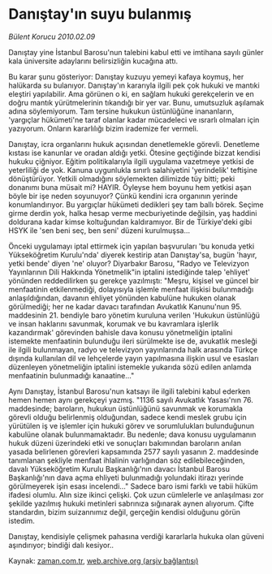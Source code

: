 # Danıştay'ın suyu bulanmış

*Bülent Korucu 2010.02.09*

<tr><td class="metin" colspan="2" style="padding-top: 20px; padding-left: 5px; ">Danıştay yine İstanbul Barosu'nun talebini kabul etti ve imtihana sayılı günler kala üniversite adaylarını belirsizliğin kucağına attı.</td></tr><tr><td class="metin" colspan="2" style="padding-top: 20px; padding-left: 5px; "><p>Bu karar şunu gösteriyor: Danıştay kuzuyu yemeyi kafaya koymuş, her halükarda su bulanıyor. Danıştay'ın kararıyla ilgili pek çok hukuki ve mantıki eleştiri yapılabilir. Ama görünen o ki, en sağlam hukuki gerekçelerin ve en doğru mantık yürütmelerinin tıkandığı bir yer var. Bunu, umutsuzluk aşılamak adına söylemiyorum. Tam tersine hukukun üstünlüğüne inananların, 'yargıçlar hükümeti'ne taraf olanlar kadar mücadeleci ve ısrarlı olmaları için yazıyorum. Onların kararlılığı bizim irademize fer vermeli.
<p>Danıştay, icra organlarını hukuk açısından denetlemekle görevli. Denetleme kıstası ise kanunlar ve oradan aldığı yetki. Ötesine geçtiğinde bizzat kendisi hukuku çiğniyor. Eğitim politikalarıyla ilgili uygulama vazetmeye yetkisi de yeterliliği de yok. Kanuna uygunlukla sınırlı salahiyetini 'yerindelik' teftişine dönüştürüyor. Yetkili olmadığını söylemekten dilimizde tüy bitti; peki donanımı buna müsait mi? HAYIR. Öyleyse hem boyunu hem yetkisi aşan böyle bir işe neden soyunuyor? Çünkü kendini icra organının yerinde konumlandırıyor. Bu yargıçlar hükümeti dedikleri şey tam ballı börek. Seçime girme derdin yok, halka hesap verme mecburiyetinde değilsin, yaş haddini doldurana kadar kimse koltuğundan kaldıramıyor. Bir de Türkiye'deki gibi HSYK ile 'sen beni seç, ben seni' düzeni kurulmuşsa...
<p>Önceki uygulamayı iptal ettirmek için yapılan başvuruları 'bu konuda yetki Yükseköğretim Kurulu'nda' diyerek kestirip atan Danıştay'sa, bugün 'hayır, yetki bende' diyen 'ne' oluyor? Diyarbakır Barosu, "Radyo ve Televizyon Yayınlarının Dili Hakkında Yönetmelik"in iptalini istediğinde talep 'ehliyet' yönünden reddedilirken şu gerekçe yazılmıştı: "Meşru, kişisel ve güncel bir menfaatinin etkilenmediği, dolayısıyla işlemle menfaat ilişkisi bulunmadığı anlaşıldığından, davanın ehliyet yönünden kabulüne hukuken olanak görülmediği; her ne kadar davacı tarafından Avukatlık Kanunu'nun 95. maddesinin 21. bendiyle baro yönetim kuruluna verilen 'Hukukun üstünlüğü ve insan haklarını savunmak, korumak ve bu kavramlara işlerlik kazandırmak' görevinden bahisle dava konusu yönetmeliğin iptalini istemekte menfaatinin bulunduğu ileri sürülmekte ise de, avukatlık mesleği ile ilgili bulunmayan, radyo ve televizyon yayınlarında halk arasında Türkçe dışında kullanılan dil ve lehçelerde yayın yapılmasına ilişkin usul ve esasları düzenleyen yönetmeliğin iptalini istemekle yukarıda sözü edilen anlamda menfaatinin bulunmadığı kanaatine..."
<p>Aynı Danıştay, İstanbul Barosu'nun katsayı ile ilgili talebini kabul ederken hemen hemen aynı gerekçeyi yazmış. "1136 sayılı Avukatlık Yasası'nın 76. maddesinde; baroların, hukukun üstünlüğünü savunmak ve korumakla görevli olduğu belirlenmiş olduğundan, sadece kendi meslek grubu için yürütülen iş ve işlemler için hukuki görev ve sorumlulukları bulunduğunun kabulüne olanak bulunmamaktadır. Bu nedenle; dava konusu uygulamanın hukuk düzeni üzerindeki etki ve sonuçları bakımından baroların anılan yasada belirlenen görevleri kapsamında 2577 sayılı yasanın 2. maddesinde tanımlanan şekliyle menfaat ihlalinin varlığından söz edilebileceğinden, davalı Yükseköğretim Kurulu Başkanlığı'nın davacı İstanbul Barosu Başkanlığı'nın dava açma ehliyeti bulunmadığı yolundaki itirazı yerinde görülmeyerek işin esası incelendi..." Sadece baro ismi farklı ve tabii hüküm ifadesi olumlu. Alın size ikinci çelişki. Çok uzun cümlelerle ve anlaşılması zor şekilde yazılmış hukuki metinleri sabrınıza sığınarak aynen alıyorum. Çifte standardın, bizim suizannımız değil, gerçeğin kendisi olduğunu görün istedim.
<p>Danıştay, kendisiyle çelişmek pahasına verdiği kararlarla hukuka olan güveni aşındırıyor; bindiği dalı kesiyor.. <br/></p></p></p></p></p></td></tr>

Kaynak: [zaman.com.tr](http://zaman.com.tr/yazar.do?yazino=949517), [web.archive.org (arşiv bağlantısı)](http://web.archive.org/web/20100212045201/http://www.zaman.com.tr:80/yazar.do?yazino=949517)
